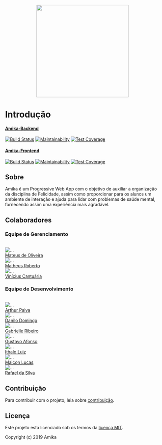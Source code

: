 <p align="center"> <img src="assets/img/AmikaComNome.png" width="auto" height="300" />
<br>

# Introdução

#### [Amika-Backend](https://github.com/fga-eps-mds/2019.2-Amika-Backend)
[![Build Status](https://travis-ci.org/fga-eps-mds/2019.2-Amika-Backend.svg?branch=master)](https://travis-ci.org/fga-eps-mds/2019.2-Amika-Backend)
[![Maintainability](https://api.codeclimate.com/v1/badges/fa0fbed2c8fa7014e542/maintainability)](https://codeclimate.com/github/fga-eps-mds/2019.2-Amika-Backend/maintainability)
[![Test Coverage](https://api.codeclimate.com/v1/badges/fa0fbed2c8fa7014e542/test_coverage)](https://codeclimate.com/github/fga-eps-mds/2019.2-Amika-Backend/test_coverage)

#### [Amika-Frontend](https://github.com/fga-eps-mds/2019.2-Amika-Frontend)
[![Build Status](https://travis-ci.org/fga-eps-mds/2019.2-Amika-Frontend.svg?branch=master)](https://travis-ci.org/fga-eps-mds/2019.2-Amika-Frontend)
[![Maintainability](https://api.codeclimate.com/v1/badges/e6c21399ba32b11ab1d1/maintainability)](https://codeclimate.com/github/fga-eps-mds/2019.2-Amika-Frontend/maintainability)
[![Test Coverage](https://api.codeclimate.com/v1/badges/e6c21399ba32b11ab1d1/test_coverage)](https://codeclimate.com/github/fga-eps-mds/2019.2-Amika-Frontend/test_coverage)

## Sobre
Amika é um Progressive Web App com o objetivo de auxiliar a organização da disciplina de Felicidade, assim como proporcionar para os alunos um ambiente de interação e ajuda para lidar com problemas de saúde mental, fornecendo assim uma experiência mais agradável.


## Colaboradores

### Equipe de Gerenciamento

<br>
<div class="container">
  <div class="row">
    <div class="col-sm container-img">
        <img src="./assets/img/time/oliveira.jpeg" alt="..." class="img-thumbnail image">
            <div class="middle">
              <div class="text">
                <a href="https://github.com/MateusO97">Mateus de Oliveira</a>
              </div>
            </div>
    </div>
    <div class="col-sm container-img">
      <img src="./assets/img/time/roberto.jpeg" alt="..." class="img-thumbnail image">  
          <div class="middle">
            <div class="text">
            <a href="https://github.com/Matheus456">Matheus Roberto</a>
            </div>
          </div>
    </div>
    <div class="col-sm container-img">
    <img src="./assets/img/time/cantuaria.jpeg" alt="..." class="img-thumbnail image">
        <div class="middle">
          <div class="text">
          <a href="https://github.com/cantuariavc">Vinícius Cantuária</a>
          </div>
        </div>
    </div>
  </div>

### Equipe de Desenvolvimento

<br>
<div class="container">
  <div class="row">
    <div class="col-sm-4 container-img">
        <img src="./assets/img/time/arthur.jpeg" alt="..." class="img-thumbnail image">
            <div class="middle">
              <div class="text">
                <a href="https://github.com/ArthurPaivaT">Arthur Paiva</a>
              </div>
            </div>
    </div>
    <div class="col-sm-4 container-img">
      <img src="./assets/img/time/danilo.jpeg" alt="..." class="img-thumbnail image">  
          <div class="middle">
            <div class="text">
            <a href="https://github.com/Danilow200">Danilo Domingo</a>
            </div>
          </div>
    </div>
    <div class="col-sm-4 container-img">
    <img src="./assets/img/time/gabrielle.jpeg" alt="..." class="img-thumbnail image">
        <div class="middle">
          <div class="text">
          <a href="https://github.com/Gabrielle-Ribeiro">Gabrielle Ribeiro</a>
          </div>
        </div>
        </div>
    <div class="col-sm-4 container-img">
    <img src="./assets/img/time/gustavo.jpeg" alt="..." class="img-thumbnail image">
        <div class="middle">
          <div class="text">
          <a href="https://github.com/GustavoAPS">Gustavo Afonso</a>
          </div>
        </div>
        </div>
    <div class="col-sm-4 container-img">
    <img src="./assets/img/time/ithalo.jpeg" alt="..." class="img-thumbnail image">
        <div class="middle">
          <div class="text">
          <a href="https://github.com/ithaloazevedo">Ithalo Luiz</a>
          </div>
        </div>
        </div>
    <div class="col-sm-4 container-img">
    <img src="./assets/img/time/maicon.jpeg" alt="..." class="img-thumbnail image">
        <div class="middle">
          <div class="text">
          <a href="https://github.com/MaiconMares">Maicon Lucas</a>
          </div>
        </div>
        </div>
    <div class="col-sm-4 container-img">
    <img src="./assets/img/time/rafael.jpg" alt="..." class="img-thumbnail image">
        <div class="middle">
          <div class="text">
          <a href="https://github.com/thefael">Rafael da Silva</a>
          </div>
        </div>
        </div>
    </div>
  </div>

## Contribuição

Para contribuir com o projeto, leia sobre [contribuição](https://github.com/fga-eps-mds/2019.2-Grupo9/blob/master/.github/CONTRIBUTING.md).

## Licença

Este projeto está licenciado sob os termos da [licença MIT](https://github.com/fga-eps-mds/2019.2-Amika-Wiki/blob/master/LICENSE).

Copyright (c) 2019 Amika
